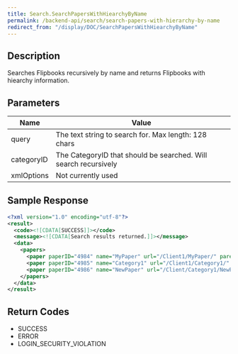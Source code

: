 ```yaml
---
title: Search.SearchPapersWithHiearchyByName
permalink: /backend-api/search/search-papers-with-hierarchy-by-name
redirect_from: "/display/DOC/SearchPapersWithHiearchyByName"
---
```


## Description

Searches Flipbooks recursively by name and returns Flipbooks with hiearchy information.

## Parameters

| Name       | Value
|------------|-----------------------------------------------------------------
| query    	 | The text string to search for. Max length: 128 chars
| categoryID | The CategoryID that should be searched. Will search recursively
| xmlOptions | Not currently used


## Sample Response
```xml
<?xml version="1.0" encoding="utf-8"?>
<result>
  <code><![CDATA[SUCCESS]]></code>
  <message><![CDATA[Search results returned.]]></message>
  <data>
    <papers>
      <paper paperID="4984" name="MyPaper" url="/Client1/MyPaper/" parentID="3629" category="False" />
      <paper paperID="4985" name="Category1" url="/Client1/Category1/" parentID="3629" category="True" />
      <paper paperID="4986" name="NewPaper" url="/Client/Category1/NewPaper/" parentID="4985" category="False" />
    </papers>
  </data>
</result>
```

## Return Codes

* SUCCESS
* ERROR
* LOGIN_SECURITY_VIOLATION